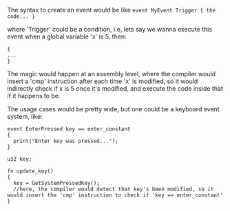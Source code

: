 The syntax to create an event would be like ``event MyEvent Trigger
{
the code...
}``

where 'Trigger' could be a condition, i.e, lets say we wanna execute this event when a global variable 'x' is 5, then:

```event MyEvent x == 5
{
...
}
```

The magic would happen at an assembly level, where the compiler would insert a 'cmp' instruction after each time 'x' is modified, so it would indirectly check if x is 5 once it's modified, and execute the code inside that if it happens to be.

The usage cases would be pretty wide, but one could be a keyboard event system, like:

```
event EnterPressed key == enter_constant
{
  print("Enter key was pressed...");
}

u32 key;

fn update_key()
{
  key = GetSystemPressedKey();
  //here, the compiler would detect that key's been modified, so it would insert the 'cmp' instruction to check if 'key == enter_constant'
}
```
